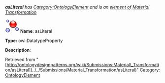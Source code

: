 ___asLiteral__ has [Category:OntologyElement](../../Category/OntologyElement "Category:OntologyElement") and is an [element of](../../Property/ElementOf "Property:ElementOf") [Material Transformation](../../Submissions/Material_Transformation "Submissions:Material Transformation")_


  




[![DatatypeProperty](../../images/thumb/a/a5/DatatypeProperty.gif/45px-DatatypeProperty.gif)](../../Image/DatatypeProperty.gif "DatatypeProperty")
__Name__: asLiteral 


__Type:__ owl:DatatypeProperty 


__Description__: 





Retrieved from "[http://ontologydesignpatterns.org/wiki/Submissions:Material\_Transformation/asLiteral](../../Submissions/Material_Transformation/asLiteral)"
 [Category](http://ontologydesignpatterns.org/wiki/Special:Categories "Special:Categories"): [OntologyElement](../../Category/OntologyElement "Category:OntologyElement")